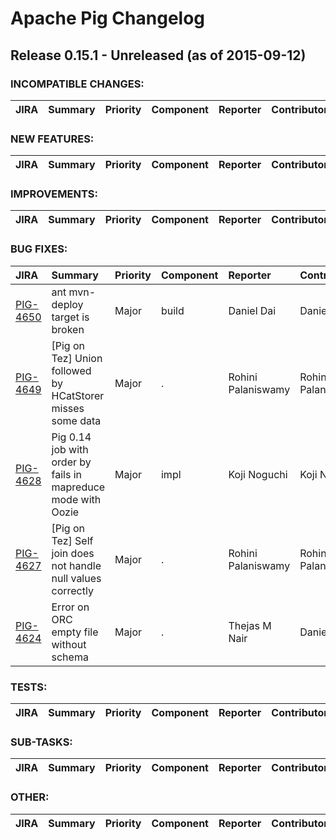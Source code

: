 
<!---
# Licensed to the Apache Software Foundation (ASF) under one
# or more contributor license agreements.  See the NOTICE file
# distributed with this work for additional information
# regarding copyright ownership.  The ASF licenses this file
# to you under the Apache License, Version 2.0 (the
# "License"); you may not use this file except in compliance
# with the License.  You may obtain a copy of the License at
#
#     http://www.apache.org/licenses/LICENSE-2.0
#
# Unless required by applicable law or agreed to in writing, software
# distributed under the License is distributed on an "AS IS" BASIS,
# WITHOUT WARRANTIES OR CONDITIONS OF ANY KIND, either express or implied.
# See the License for the specific language governing permissions and
# limitations under the License.
-->
# Apache Pig Changelog

## Release 0.15.1 - Unreleased (as of 2015-09-12)

### INCOMPATIBLE CHANGES:

| JIRA | Summary | Priority | Component | Reporter | Contributor |
|:---- |:---- | :--- |:---- |:---- |:---- |


### NEW FEATURES:

| JIRA | Summary | Priority | Component | Reporter | Contributor |
|:---- |:---- | :--- |:---- |:---- |:---- |


### IMPROVEMENTS:

| JIRA | Summary | Priority | Component | Reporter | Contributor |
|:---- |:---- | :--- |:---- |:---- |:---- |


### BUG FIXES:

| JIRA | Summary | Priority | Component | Reporter | Contributor |
|:---- |:---- | :--- |:---- |:---- |:---- |
| [PIG-4650](https://issues.apache.org/jira/browse/PIG-4650) | ant mvn-deploy target is broken |  Major | build | Daniel Dai | Daniel Dai |
| [PIG-4649](https://issues.apache.org/jira/browse/PIG-4649) | [Pig on Tez] Union followed by HCatStorer misses some data |  Major | . | Rohini Palaniswamy | Rohini Palaniswamy |
| [PIG-4628](https://issues.apache.org/jira/browse/PIG-4628) | Pig 0.14 job with order by fails in mapreduce mode with Oozie |  Major | impl | Koji Noguchi | Koji Noguchi |
| [PIG-4627](https://issues.apache.org/jira/browse/PIG-4627) | [Pig on Tez] Self join does not handle null values correctly |  Major | . | Rohini Palaniswamy | Rohini Palaniswamy |
| [PIG-4624](https://issues.apache.org/jira/browse/PIG-4624) | Error on ORC empty file without schema |  Major | . | Thejas M Nair | Daniel Dai |


### TESTS:

| JIRA | Summary | Priority | Component | Reporter | Contributor |
|:---- |:---- | :--- |:---- |:---- |:---- |


### SUB-TASKS:

| JIRA | Summary | Priority | Component | Reporter | Contributor |
|:---- |:---- | :--- |:---- |:---- |:---- |


### OTHER:

| JIRA | Summary | Priority | Component | Reporter | Contributor |
|:---- |:---- | :--- |:---- |:---- |:---- |


